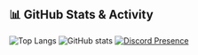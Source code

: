 ## 📊 GitHub Stats & Activity

![Top Langs](https://github-readme-stats.vercel.app/api/top-langs/?username=tandstik&layout=compact&theme=radical)
![GitHub stats](https://github-readme-stats.vercel.app/api?username=tandstik&show_icons=true&theme=radical)
[![Discord Presence](https://minevia.vercel.app/api/lanyard/1029397778771738625)](https://discord.com/users/1029397778771738625)
